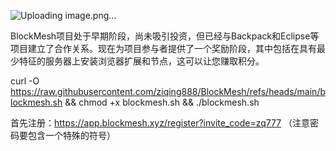 
![Uploading image.png…]()

BlockMesh项目处于早期阶段，尚未吸引投资，但已经与Backpack和Eclipse等项目建立了合作关系。现在为项目参与者提供了一个奖励阶段，其中包括在具有最少特征的服务器上安装浏览器扩展和节点，这可以让您赚取积分。




curl -O https://raw.githubusercontent.com/ziqing888/BlockMesh/refs/heads/main/blockmesh.sh && chmod +x blockmesh.sh && ./blockmesh.sh





首先注册：https://app.blockmesh.xyz/register?invite_code=zq777  （注意密码要包含一个特殊的符号）
